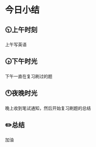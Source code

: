 # 今日小结

## :clock1030:上午时刻

上午写英语


## :clock430:下午时光

下午一直在复习刷过的题

## :clock11:夜晚时光

晚上收到笔试通知，然后开始复习刷题的总结

## :pencil2:总结

加油

